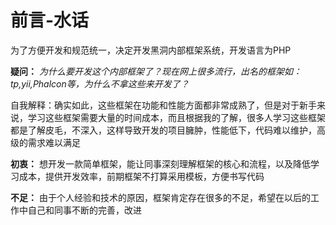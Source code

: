 前言-水话
===

为了方便开发和规范统一，决定开发黑洞内部框架系统，开发语言为PHP

**疑问：**
_为什么要开发这个内部框架了？现在网上很多流行，出名的框架如：tp,yii,Phalcon等，为什么不拿这些来开发了？_

自我解释：确实如此，这些框架在功能和性能方面都非常成熟了，但是对于新手来说，学习这些框架需要大量的时间成本，而且根据我的了解，很多人学习这些框架都是了解皮毛，不深入，这样导致开发的项目臃肿，性能低下，代码难以维护，高级的需求难以满足

**初衷：**
想开发一款简单框架，能让同事深刻理解框架的核心和流程，以及降低学习成本，提供开发效率，前期框架不打算采用模板，方便书写代码

**不足：**
由于个人经验和技术的原因，框架肯定存在很多的不足，希望在以后的工作中自己和同事不断的完善，改进

